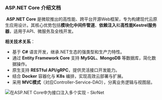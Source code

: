 ### ASP.NET Core 介绍文档

​	**ASP.NET Core** 是微软推出的高性能、跨平台开源Web框架，专为构建现代云原生应用设计。其核心优势包括**模块化中间件管道**、**依赖注入**和**高性能Kestrel服务器**，适用于API、微服务及全栈开发。

**相关技术关系**：

- 基于 **C#** 语言开发，继承.NET生态的强类型和生产力特性。
- 通过 **Entity Framework Core** 支持 **MySQL、MongoDB** 等数据库，简化数据操作。
- 原生支持 **RESTful API/gRPC**，提供灵活接口开发能力。
- 结合 **Docker** 容器化与 **K8s** 编排，实现高效云部署与扩展。
- 采用 **MVC模式**（对应Controller-Service-DAO），分离业务逻辑与视图层。

![在ASP.NET Core中为接口注入多个实现 - SkrNet](https://ts1.cn.mm.bing.net/th/id/R-C.2b5dab450a82b2144a210aef799a6ce6?rik=oFzPPaZ0NAcnEQ&riu=http%3a%2f%2fskrnet.cn%2fimages%2fnetcore.jpg&ehk=bNDENRJ7WdPraujqVhpDCexGSSTtXxG7dtHOw2OyAOo%3d&risl=&pid=ImgRaw&r=0)